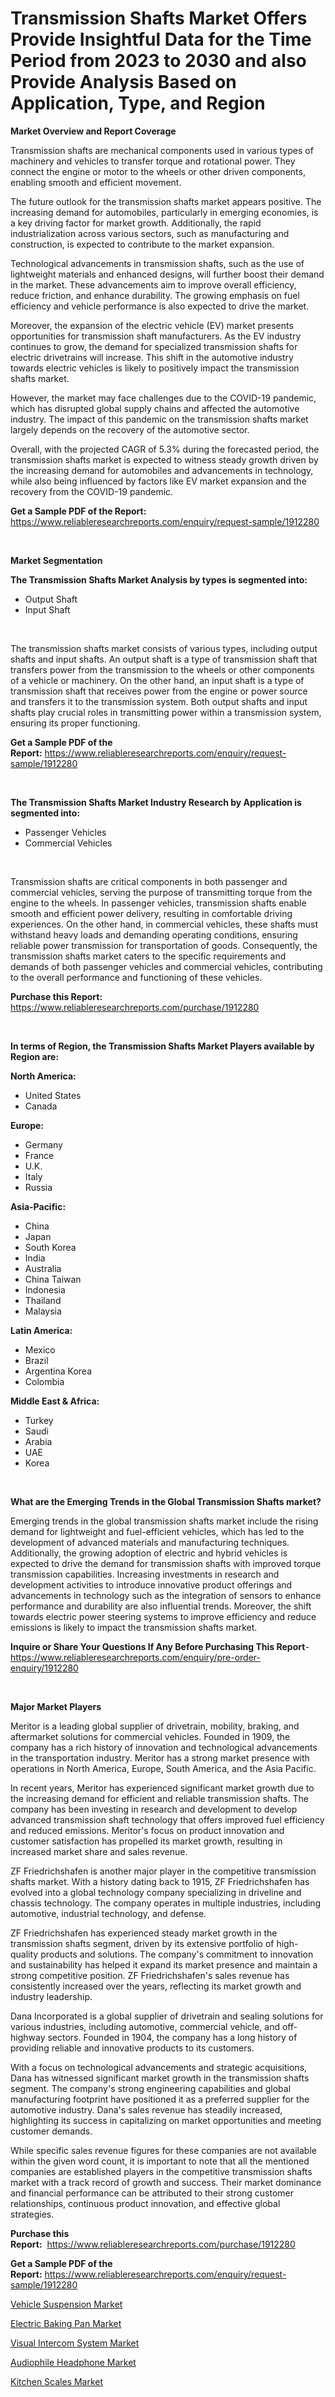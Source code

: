 <p><h1>Transmission Shafts Market Offers Provide Insightful Data for the Time Period from 2023 to 2030 and also Provide Analysis Based on Application, Type, and Region</h1></p><p><strong>Market Overview and Report Coverage</strong></p>
<p><p>Transmission shafts are mechanical components used in various types of machinery and vehicles to transfer torque and rotational power. They connect the engine or motor to the wheels or other driven components, enabling smooth and efficient movement.</p><p>The future outlook for the transmission shafts market appears positive. The increasing demand for automobiles, particularly in emerging economies, is a key driving factor for market growth. Additionally, the rapid industrialization across various sectors, such as manufacturing and construction, is expected to contribute to the market expansion.</p><p>Technological advancements in transmission shafts, such as the use of lightweight materials and enhanced designs, will further boost their demand in the market. These advancements aim to improve overall efficiency, reduce friction, and enhance durability. The growing emphasis on fuel efficiency and vehicle performance is also expected to drive the market.</p><p>Moreover, the expansion of the electric vehicle (EV) market presents opportunities for transmission shaft manufacturers. As the EV industry continues to grow, the demand for specialized transmission shafts for electric drivetrains will increase. This shift in the automotive industry towards electric vehicles is likely to positively impact the transmission shafts market.</p><p>However, the market may face challenges due to the COVID-19 pandemic, which has disrupted global supply chains and affected the automotive industry. The impact of this pandemic on the transmission shafts market largely depends on the recovery of the automotive sector.</p><p>Overall, with the projected CAGR of 5.3% during the forecasted period, the transmission shafts market is expected to witness steady growth driven by the increasing demand for automobiles and advancements in technology, while also being influenced by factors like EV market expansion and the recovery from the COVID-19 pandemic.</p></p>
<p><strong>Get a Sample PDF of the Report:</strong> <a href="https://www.reliableresearchreports.com/enquiry/request-sample/1912280">https://www.reliableresearchreports.com/enquiry/request-sample/1912280</a></p>
<p>&nbsp;</p>
<p><strong>Market Segmentation</strong></p>
<p><strong>The Transmission Shafts Market Analysis by types is segmented into:</strong></p>
<p><ul><li>Output Shaft</li><li>Input Shaft</li></ul></p>
<p>&nbsp;</p>
<p><p>The transmission shafts market consists of various types, including output shafts and input shafts. An output shaft is a type of transmission shaft that transfers power from the transmission to the wheels or other components of a vehicle or machinery. On the other hand, an input shaft is a type of transmission shaft that receives power from the engine or power source and transfers it to the transmission system. Both output shafts and input shafts play crucial roles in transmitting power within a transmission system, ensuring its proper functioning.</p></p>
<p><strong>Get a Sample PDF of the Report:</strong>&nbsp;<a href="https://www.reliableresearchreports.com/enquiry/request-sample/1912280">https://www.reliableresearchreports.com/enquiry/request-sample/1912280</a></p>
<p>&nbsp;</p>
<p><strong>The Transmission Shafts Market Industry Research by Application is segmented into:</strong></p>
<p><ul><li>Passenger Vehicles</li><li>Commercial Vehicles</li></ul></p>
<p>&nbsp;</p>
<p><p>Transmission shafts are critical components in both passenger and commercial vehicles, serving the purpose of transmitting torque from the engine to the wheels. In passenger vehicles, transmission shafts enable smooth and efficient power delivery, resulting in comfortable driving experiences. On the other hand, in commercial vehicles, these shafts must withstand heavy loads and demanding operating conditions, ensuring reliable power transmission for transportation of goods. Consequently, the transmission shafts market caters to the specific requirements and demands of both passenger vehicles and commercial vehicles, contributing to the overall performance and functioning of these vehicles.</p></p>
<p><strong>Purchase this Report:</strong>&nbsp; <a href="https://www.reliableresearchreports.com/purchase/1912280">https://www.reliableresearchreports.com/purchase/1912280</a></p>
<p>&nbsp;</p>
<p><strong>In terms of Region, the Transmission Shafts Market Players available by Region are:</strong></p>
<p>
    <p> <strong> North America: </strong>
        <ul>
            <li>United States</li>
            <li>Canada</li>
        </ul>
        </p> 
    <p> <strong> Europe: </strong>
        <ul>
            <li>Germany</li>
            <li>France</li>
            <li>U.K.</li>
            <li>Italy</li>
            <li>Russia</li>
        </ul>
        </p> 
    <p> <strong> Asia-Pacific: </strong>
        <ul>
            <li>China</li>
            <li>Japan</li>
            <li>South Korea</li>
            <li>India</li>
            <li>Australia</li>
            <li>China Taiwan</li>
            <li>Indonesia</li>
            <li>Thailand</li>
            <li>Malaysia</li>
        </ul>
        </p> 
    <p> <strong> Latin America: </strong>
        <ul>
            <li>Mexico</li>
            <li>Brazil</li>
            <li>Argentina Korea</li>
            <li>Colombia</li>
        </ul>
        </p> 
    <p> <strong> Middle East & Africa: </strong>
        <ul>
            <li>Turkey</li>
            <li>Saudi</li>
            <li>Arabia</li>
            <li>UAE</li>
            <li>Korea</li>
        </ul>
    </p>
    </p>
<p>&nbsp;</p>
<p><strong>What are the Emerging Trends in the Global Transmission Shafts market?</strong></p>
<p><p>Emerging trends in the global transmission shafts market include the rising demand for lightweight and fuel-efficient vehicles, which has led to the development of advanced materials and manufacturing techniques. Additionally, the growing adoption of electric and hybrid vehicles is expected to drive the demand for transmission shafts with improved torque transmission capabilities. Increasing investments in research and development activities to introduce innovative product offerings and advancements in technology such as the integration of sensors to enhance performance and durability are also influential trends. Moreover, the shift towards electric power steering systems to improve efficiency and reduce emissions is likely to impact the transmission shafts market.</p></p>
<p><strong>Inquire or Share Your Questions If Any Before Purchasing This Report</strong>- <a href="https://www.reliableresearchreports.com/enquiry/pre-order-enquiry/1912280">https://www.reliableresearchreports.com/enquiry/pre-order-enquiry/1912280</a></p>
<p>&nbsp;</p>
<p><strong>Major Market Players</strong></p>
<p><p>Meritor is a leading global supplier of drivetrain, mobility, braking, and aftermarket solutions for commercial vehicles. Founded in 1909, the company has a rich history of innovation and technological advancements in the transportation industry. Meritor has a strong market presence with operations in North America, Europe, South America, and the Asia Pacific.</p><p>In recent years, Meritor has experienced significant market growth due to the increasing demand for efficient and reliable transmission shafts. The company has been investing in research and development to develop advanced transmission shaft technology that offers improved fuel efficiency and reduced emissions. Meritor's focus on product innovation and customer satisfaction has propelled its market growth, resulting in increased market share and sales revenue.</p><p>ZF Friedrichshafen is another major player in the competitive transmission shafts market. With a history dating back to 1915, ZF Friedrichshafen has evolved into a global technology company specializing in driveline and chassis technology. The company operates in multiple industries, including automotive, industrial technology, and defense.</p><p>ZF Friedrichshafen has experienced steady market growth in the transmission shafts segment, driven by its extensive portfolio of high-quality products and solutions. The company's commitment to innovation and sustainability has helped it expand its market presence and maintain a strong competitive position. ZF Friedrichshafen's sales revenue has consistently increased over the years, reflecting its market growth and industry leadership.</p><p>Dana Incorporated is a global supplier of drivetrain and sealing solutions for various industries, including automotive, commercial vehicle, and off-highway sectors. Founded in 1904, the company has a long history of providing reliable and innovative products to its customers.</p><p>With a focus on technological advancements and strategic acquisitions, Dana has witnessed significant market growth in the transmission shafts segment. The company's strong engineering capabilities and global manufacturing footprint have positioned it as a preferred supplier for the automotive industry. Dana's sales revenue has steadily increased, highlighting its success in capitalizing on market opportunities and meeting customer demands.</p><p>While specific sales revenue figures for these companies are not available within the given word count, it is important to note that all the mentioned companies are established players in the competitive transmission shafts market with a track record of growth and success. Their market dominance and financial performance can be attributed to their strong customer relationships, continuous product innovation, and effective global strategies.</p></p>
<p><strong>Purchase this Report:</strong>&nbsp;&nbsp;<a href="https://www.reliableresearchreports.com/purchase/1912280">https://www.reliableresearchreports.com/purchase/1912280</a></p>
<p></p>
<p><strong>Get a Sample PDF of the Report:</strong>&nbsp;<a href="https://www.reliableresearchreports.com/enquiry/request-sample/1912280">https://www.reliableresearchreports.com/enquiry/request-sample/1912280</a></p>
<p><p><a href="https://github.com/ashepherd82/Market-Research-Report-List-1/blob/main/vehicle-suspension-market.md">Vehicle Suspension Market</a></p><p><a href="https://www.linkedin.com/pulse/electric-baking-pan-market-research-report-provides-thorough-u3qke/">Electric Baking Pan Market</a></p><p><a href="https://www.linkedin.com/pulse/visual-intercom-system-market-challenges-opportunities-growth-oj6fe/">Visual Intercom System Market</a></p><p><a href="https://medium.com/@markuspagac/audiophile-headphone-market-size-reveals-the-best-marketing-channels-in-global-industry-81a86a3c0257">Audiophile Headphone Market</a></p><p><a href="https://medium.com/@candicekoss1946/kitchen-scales-market-insight-market-trends-growth-forecasted-from-2023-to-2030-2f3e0ecada90">Kitchen Scales Market</a></p></p>